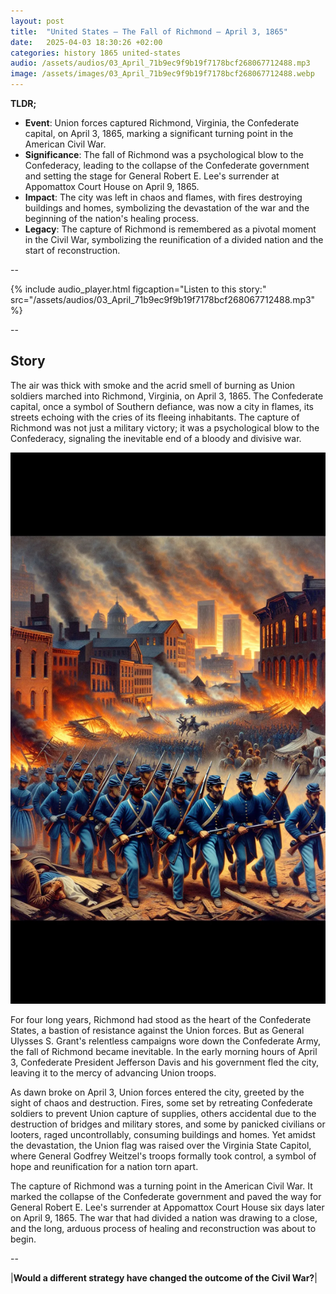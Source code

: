 ```yaml
---
layout: post
title:  "United States – The Fall of Richmond – April 3, 1865"
date:   2025-04-03 18:30:26 +02:00
categories: history 1865 united-states
audio: /assets/audios/03_April_71b9ec9f9b19f7178bcf268067712488.mp3
image: /assets/images/03_April_71b9ec9f9b19f7178bcf268067712488.webp
---
```


**TLDR;**
- **Event**: Union forces captured Richmond, Virginia, the Confederate capital, on April 3, 1865, marking a significant turning point in the American Civil War.
- **Significance**: The fall of Richmond was a psychological blow to the Confederacy, leading to the collapse of the Confederate government and setting the stage for General Robert E. Lee's surrender at Appomattox Court House on April 9, 1865.
- **Impact**: The city was left in chaos and flames, with fires destroying buildings and homes, symbolizing the devastation of the war and the beginning of the nation's healing process.
- **Legacy**: The capture of Richmond is remembered as a pivotal moment in the Civil War, symbolizing the reunification of a divided nation and the start of reconstruction.

--

{% include audio_player.html figcaption="Listen to this story:" src="/assets/audios/03_April_71b9ec9f9b19f7178bcf268067712488.mp3" %}

--

## Story
The air was thick with smoke and the acrid smell of burning as Union soldiers marched into Richmond, Virginia, on April 3, 1865. The Confederate capital, once a symbol of Southern defiance, was now a city in flames, its streets echoing with the cries of its fleeing inhabitants. The capture of Richmond was not just a military victory; it was a psychological blow to the Confederacy, signaling the inevitable end of a bloody and divisive war.

![Image](/assets/images/03_April_71b9ec9f9b19f7178bcf268067712488.webp)

For four long years, Richmond had stood as the heart of the Confederate States, a bastion of resistance against the Union forces. But as General Ulysses S. Grant's relentless campaigns wore down the Confederate Army, the fall of Richmond became inevitable. In the early morning hours of April 3, Confederate President Jefferson Davis and his government fled the city, leaving it to the mercy of advancing Union troops.

As dawn broke on April 3, Union forces entered the city, greeted by the sight of chaos and destruction. Fires, some set by retreating Confederate soldiers to prevent Union capture of supplies, others accidental due to the destruction of bridges and military stores, and some by panicked civilians or looters, raged uncontrollably, consuming buildings and homes. Yet amidst the devastation, the Union flag was raised over the Virginia State Capitol, where General Godfrey Weitzel's troops formally took control, a symbol of hope and reunification for a nation torn apart.

The capture of Richmond was a turning point in the American Civil War. It marked the collapse of the Confederate government and paved the way for General Robert E. Lee's surrender at Appomattox Court House six days later on April 9, 1865. The war that had divided a nation was drawing to a close, and the long, arduous process of healing and reconstruction was about to begin.


--

|**Would a different strategy have changed the outcome of the Civil War?**|

